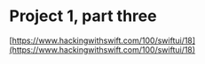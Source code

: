 # Project 1, part three

[https://www.hackingwithswift.com/100/swiftui/18](https://www.hackingwithswift.com/100/swiftui/18)
